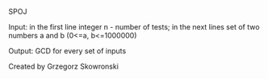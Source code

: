 SPOJ

Input: in the first line integer n - number of tests; in the next lines set of two numbers a and b (0<=a, b<=1000000)

Output: GCD for every set of inputs

Created by Grzegorz Skowronski
